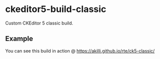 # ckeditor5-build-classic

Custom CKEditor 5 classic build. 

## Example

You can see this build in action @ https://akilli.github.io/rte/ck5-classic/
